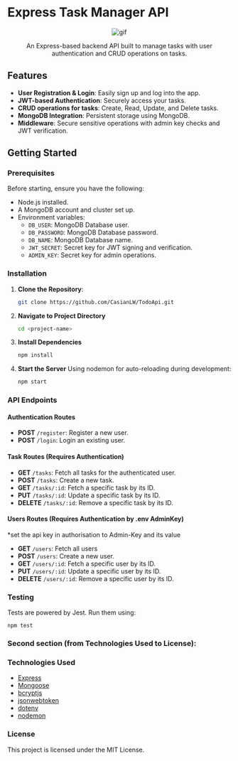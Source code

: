 # Express Task Manager API

<div align="center">
    <img src="https://media.giphy.com/media/znlSLQEFWmxI3XO9zP/giphy.gif" alt="gif" />
    <p>An Express-based backend API built to manage tasks with user authentication and CRUD operations on tasks.</p>
</div>

## Features

- **User Registration & Login**: Easily sign up and log into the app.
- **JWT-based Authentication**: Securely access your tasks.
- **CRUD operations for tasks**: Create, Read, Update, and Delete tasks.
- **MongoDB Integration**: Persistent storage using MongoDB.
- **Middleware**: Secure sensitive operations with admin key checks and JWT verification.

## Getting Started

### Prerequisites

Before starting, ensure you have the following:

- Node.js installed.
- A MongoDB account and cluster set up.
- Environment variables:
  - `DB_USER`: MongoDB Database user.
  - `DB_PASSWORD`: MongoDB Database password.
  - `DB_NAME`: MongoDB Database name.
  - `JWT_SECRET`: Secret key for JWT signing and verification.
  - `ADMIN_KEY`: Secret key for admin operations.

### Installation

1. **Clone the Repository**:

   ```bash
   git clone https://github.com/CasianLW/TodoApi.git
   ```

1. **Navigate to Project Directory**
   ```bash
   cd <project-name>
   ```
1. **Install Dependencies**

   ```bash
   npm install
   ```

1. **Start the Server**
   Using nodemon for auto-reloading during development:
   ```bash
   npm start
   ```

### API Endpoints

#### Authentication Routes

- **POST** `/register`: Register a new user.
- **POST** `/login`: Login an existing user.

#### Task Routes (Requires Authentication)

- **GET** `/tasks`: Fetch all tasks for the authenticated user.
- **POST** `/tasks`: Create a new task.
- **GET** `/tasks/:id`: Fetch a specific task by its ID.
- **PUT** `/tasks/:id`: Update a specific task by its ID.
- **DELETE** `/tasks/:id`: Remove a specific task by its ID.

#### Users Routes (Requires Authentication by .env AdminKey)

\*set the api key in authorisation to Admin-Key and its value

- **GET** `/users`: Fetch all users
- **POST** `/users`: Create a new user.
- **GET** `/users/:id`: Fetch a specific user by its ID.
- **PUT** `/users/:id`: Update a specific user by its ID.
- **DELETE** `/users/:id`: Remove a specific user by its ID.

### Testing

Tests are powered by Jest. Run them using:

```
npm test
```

### Second section (from Technologies Used to License):

### Technologies Used

- [Express](https://expressjs.com/)
- [Mongoose](https://mongoosejs.com/)
- [bcryptjs](https://www.npmjs.com/package/bcryptjs)
- [jsonwebtoken](https://www.npmjs.com/package/jsonwebtoken)
- [dotenv](https://www.npmjs.com/package/dotenv)
- [nodemon](https://www.npmjs.com/package/nodemon)

### License

This project is licensed under the MIT License.
